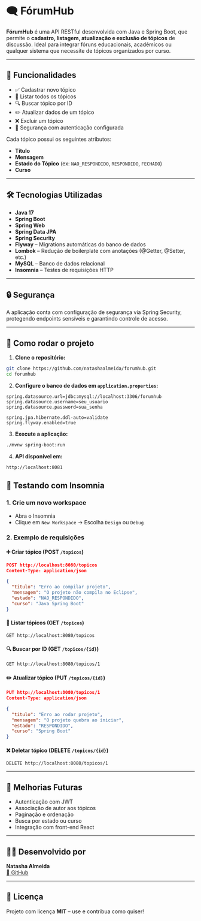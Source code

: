 
# 🗨️ FórumHub

**FórumHub** é uma API RESTful desenvolvida com Java e Spring Boot, que permite o **cadastro, listagem, atualização e exclusão de tópicos** de discussão. Ideal para integrar fóruns educacionais, acadêmicos ou qualquer sistema que necessite de tópicos organizados por curso.

---

## 🚀 Funcionalidades

- ✅ Cadastrar novo tópico
- 📄 Listar todos os tópicos
- 🔍 Buscar tópico por ID
- ✏️ Atualizar dados de um tópico
- ❌ Excluir um tópico
- 🔐 Segurança com autenticação configurada

Cada tópico possui os seguintes atributos:

- **Título**
- **Mensagem**
- **Estado do Tópico** (ex: `NAO_RESPONDIDO`, `RESPONDIDO`, `FECHADO`)
- **Curso**

---

## 🛠️ Tecnologias Utilizadas

- **Java 17**
- **Spring Boot**
- **Spring Web**
- **Spring Data JPA**
- **Spring Security**
- **Flyway** – Migrations automáticas do banco de dados
- **Lombok** – Redução de boilerplate com anotações (@Getter, @Setter, etc.)
- **MySQL** – Banco de dados relacional
- **Insomnia** – Testes de requisições HTTP

---

## 🔒 Segurança

A aplicação conta com configuração de segurança via Spring Security, protegendo endpoints sensíveis e garantindo controle de acesso.

---

## 🧪 Como rodar o projeto

1. **Clone o repositório:**

```bash
git clone https://github.com/natashaalmeida/forumhub.git
cd forumhub
```

2. **Configure o banco de dados em `application.properties`:**

```properties
spring.datasource.url=jdbc:mysql://localhost:3306/forumhub
spring.datasource.username=seu_usuario
spring.datasource.password=sua_senha

spring.jpa.hibernate.ddl-auto=validate
spring.flyway.enabled=true
```

3. **Execute a aplicação:**

```bash
./mvnw spring-boot:run
```

4. **API disponível em:**

```
http://localhost:8081
```

## 🔧 Testando com Insomnia

### 1. Crie um novo workspace
- Abra o Insomnia
- Clique em `New Workspace` → Escolha `Design` ou `Debug`

### 2. Exemplo de requisições

#### ➕ Criar tópico (POST `/topicos`)
```json
POST http://localhost:8080/topicos
Content-Type: application/json

{
  "titulo": "Erro ao compilar projeto",
  "mensagem": "O projeto não compila no Eclipse",
  "estado": "NAO_RESPONDIDO",
  "curso": "Java Spring Boot"
}
```

#### 📄 Listar tópicos (GET `/topicos`)
```http
GET http://localhost:8080/topicos
```

#### 🔍 Buscar por ID (GET `/topicos/{id}`)
```http
GET http://localhost:8080/topicos/1
```

#### ✏️ Atualizar tópico (PUT `/topicos/{id}`)
```json
PUT http://localhost:8080/topicos/1
Content-Type: application/json

{
  "titulo": "Erro ao rodar projeto",
  "mensagem": "O projeto quebra ao iniciar",
  "estado": "RESPONDIDO",
  "curso": "Spring Boot"
}
```

#### ❌ Deletar tópico (DELETE `/topicos/{id}`)
```http
DELETE http://localhost:8080/topicos/1
```

---

## 🧠 Melhorias Futuras

- Autenticação com JWT
- Associação de autor aos tópicos
- Paginação e ordenação
- Busca por estado ou curso
- Integração com front-end React

---

## 👩‍💻 Desenvolvido por

**Natasha Almeida**  
[🔗 GitHub](https://github.com/natashaalmeida)

---

## 📌 Licença

Projeto com licença **MIT** – use e contribua como quiser!
